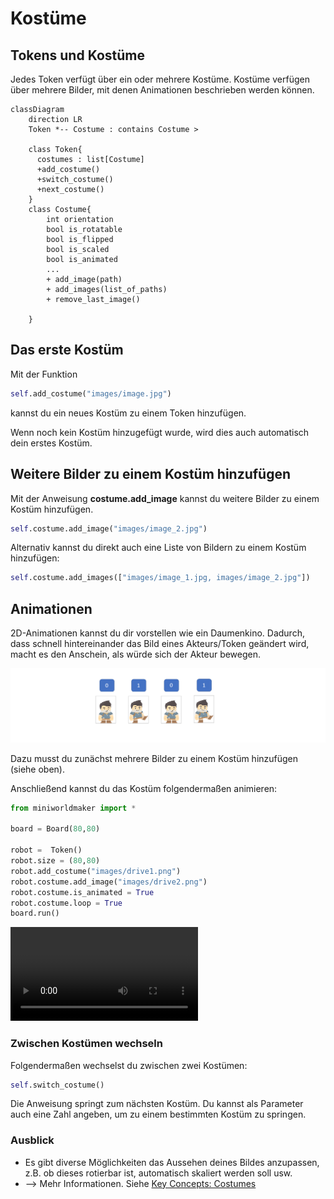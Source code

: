 # Kostüme

## Tokens und Kostüme

Jedes Token verfügt über ein oder mehrere Kostüme. Kostüme verfügen über
mehrere Bilder, mit denen Animationen beschrieben werden können.

```{mermaid}
classDiagram
    direction LR
    Token *-- Costume : contains Costume >

    class Token{
      costumes : list[Costume]
      +add_costume()
      +switch_costume()
      +next_costume()
    }
    class Costume{
        int orientation
        bool is_rotatable
        bool is_flipped
        bool is_scaled
        bool is_animated
        ...
        + add_image(path)
        + add_images(list_of_paths)
        + remove_last_image()

    }
```

## Das erste Kostüm

Mit der Funktion

``` python
self.add_costume("images/image.jpg")
```

kannst du ein neues Kostüm zu einem Token hinzufügen.

Wenn noch kein Kostüm hinzugefügt wurde, wird dies auch automatisch dein
erstes Kostüm.

## Weitere Bilder zu einem Kostüm hinzufügen

Mit der Anweisung **costume.add_image** kannst du weitere Bilder zu
einem Kostüm hinzufügen.

``` python
self.costume.add_image("images/image_2.jpg")
```

Alternativ kannst du direkt auch eine Liste von Bildern zu einem Kostüm
hinzufügen:

``` python
self.costume.add_images(["images/image_1.jpg, images/image_2.jpg"])
```

## Animationen

2D-Animationen kannst du dir vorstellen wie ein Daumenkino. Dadurch,
dass schnell hintereinander das Bild eines Akteurs/Token geändert wird,
macht es den Anschein, als würde sich der Akteur bewegen.

![First Token](../_images/costumes.png)

Dazu musst du zunächst mehrere Bilder zu einem Kostüm hinzufügen (siehe
oben).

Anschließend kannst du das Kostüm folgendermaßen animieren:

``` python
from miniworldmaker import *

board = Board(80,80)

robot =  Token()
robot.size = (80,80)
robot.add_costume("images/drive1.png")
robot.costume.add_image("images/drive2.png")
robot.costume.is_animated = True
robot.costume.loop = True
board.run()
```

 <video controls loop width=300px>
  <source src="../_static/animation1.webm" type="video/webm">
  Your browser does not support the video tag.
</video> 

### Zwischen Kostümen wechseln

Folgendermaßen wechselst du zwischen zwei Kostümen:

``` python
self.switch_costume()
```

Die Anweisung springt zum nächsten Kostüm. Du kannst als Parameter auch
eine Zahl angeben, um zu einem bestimmten Kostüm zu springen.

### Ausblick

- Es gibt diverse Möglichkeiten das Aussehen deines Bildes anzupassen,
    z.B. ob dieses rotierbar ist, automatisch skaliert werden soll usw.
- \--\> Mehr Informationen. Siehe [Key Concepts: Costumes](../key_concepts/costumes)
